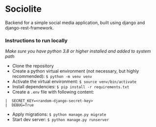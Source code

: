 # Sociolite

Backend for a simple social media application, built using django and django-rest-framework.

### Instructions to run locally

_Make sure you have python 3.8 or higher installed and added to system path_

- Clone the repository
- Create a python virtual environment (not necessary, but highly recommended): `$ python -m venv venv`
- Activate the virtual environment: `$ source venv/bin/activate`
- Install dependencies: `$ pip install -r requirements.txt`
- Create a `.env` file with following content:

```
|  SECRET_KEY=<random-django-secret-key>
|  DEBUG=True
```

- Apply migrations: `$ python manage.py migrate`
- Start dev server: `$ python manage.py runserver`
